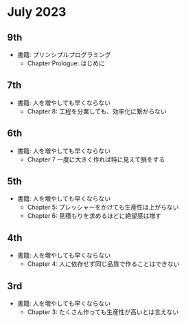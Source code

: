 # July 2023

## 9th

- 書籍: プリンシプルプログラミング
  - Chapter Prologue: はじめに

## 7th

- 書籍: 人を増やしても早くならない
  - Chapter 8: 工程を分業しても、効率化に繋がらない

## 6th

- 書籍: 人を増やしても早くならない
  - Chapter 7 一度に大きく作れば特に見えて損をする

## 5th

- 書籍: 人を増やしても早くならない
  - Chapter 5: プレッシャーをかけても生産性は上がらない
  - Chapter 6: 見積もりを求めるほどに絶望感は増す

## 4th

- 書籍: 人を増やしても早くならない
  - Chapter 4: 人に依存せず同じ品質で作ることはできない

## 3rd

- 書籍: 人を増やしても早くならない
  - Chapter 3: たくさん作っても生産性が高いとは言えない
